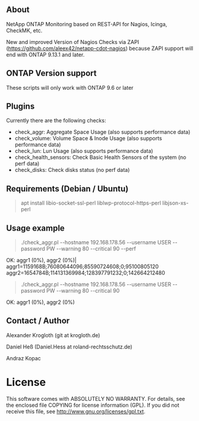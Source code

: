 ## About 
NetApp ONTAP Monitoring based on REST-API for Nagios, Icinga, CheckMK, etc.

New and improved Version of Nagios Checks via ZAPI (https://github.com/aleex42/netapp-cdot-nagios) because ZAPI support will end with ONTAP 9.13.1 and later.

## ONTAP Version support

These scripts will only work with ONTAP 9.6 or later

## Plugins

Currently there are the following checks:

* check_aggr: Aggregate Space Usage (also supports performance data)
* check_volume: Volume Space & Inode Usage (also supports performance data)
* check_lun: Lun Usage (also supports performance data)
* check_health_sensors: Check Basic Health Sensors of the system (no perf data)
* check_disks: Check disks status (no perf data)

## Requirements (Debian / Ubuntu)

> apt install libio-socket-ssl-perl liblwp-protocol-https-perl libjson-xs-perl

## Usage example

> ./check_aggr.pl --hostname 192.168.178.56 --username USER --password PW --warning 80 --critical 90 --perf

OK: aggr1 (0%), aggr2 (0%)| aggr1=1159168B;76080644096;85590724608;0;95100805120 aggr2=1654784B;114131369984;128397791232;0;142664212480

> ./check_aggr.pl --hostname 192.168.178.56 --username USER --password PW --warning 80 --critical 90

OK: aggr1 (0%), aggr2 (0%)


## Contact / Author

Alexander Krogloth (git at krogloth.de)

Daniel Heß (Daniel.Hess at roland-rechtsschutz.de)

Andraz Kopac

# License

This software comes with ABSOLUTELY NO WARRANTY. For details, see
the enclosed file COPYING for license information (GPL). If you
did not receive this file, see http://www.gnu.org/licenses/gpl.txt.
